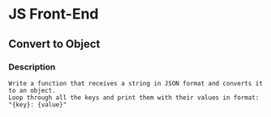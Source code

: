 # JS Front-End

## Convert to Object

### Description
    Write a function that receives a string in JSON format and converts it to an object.
    Loop through all the keys and print them with their values in format: "{key}: {value}"
    